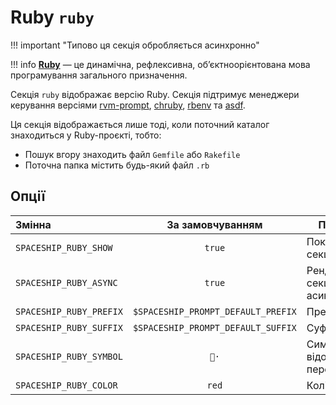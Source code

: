 # Ruby `ruby`

!!! important "Типово ця секція обробляється асинхронно"

!!! info
    [**Ruby**](https://www.ruby-lang.org) — це динамічна, рефлексивна, об’єктноорієнтована мова програмування загального призначення.

Секція `ruby` відображає версію Ruby. Секція підтримує менеджери керування версіями [rvm-prompt](https://rvm.io/workflow/prompt), [chruby](https://github.com/postmodern/chruby), [rbenv](https://github.com/rbenv/rbenv) та [asdf](https://asdf-vm.com).

Ця секція відображається лише тоді, коли поточний каталог знаходиться у Ruby-проєкті, тобто:

* Пошук вгору знаходить файл `Gemfile` або `Rakefile`
* Поточна папка містить будь-який файл `.rb`

## Опції

| Змінна                  |          За замовчуванням          | Пояснення                               |
|:----------------------- |:----------------------------------:| --------------------------------------- |
| `SPACESHIP_RUBY_SHOW`   |               `true`               | Показати секцію                         |
| `SPACESHIP_RUBY_ASYNC`  |               `true`               | Рендерити секцію асинхронно       |     |
| `SPACESHIP_RUBY_PREFIX` | `$SPACESHIP_PROMPT_DEFAULT_PREFIX` | Префікс секції                          |
| `SPACESHIP_RUBY_SUFFIX` | `$SPACESHIP_PROMPT_DEFAULT_SUFFIX` | Суфікс секції                           |
| `SPACESHIP_RUBY_SYMBOL` |                `💎·`                | Символ, що відображається перед секцією |
| `SPACESHIP_RUBY_COLOR`  |               `red`                | Колір секції                            |
